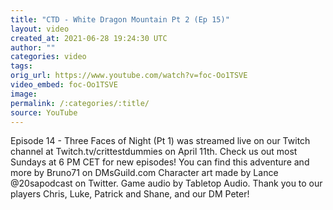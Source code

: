 ```yaml
---
title: "CTD - White Dragon Mountain Pt 2 (Ep 15)"
layout: video
created_at: 2021-06-28 19:24:30 UTC
author: ""
categories: video
tags: 
orig_url: https://www.youtube.com/watch?v=foc-Oo1TSVE
video_embed: foc-Oo1TSVE
image:
permalink: /:categories/:title/
source: YouTube
---
```

Episode 14 - Three Faces of Night (Pt 1) was streamed live on our Twitch channel at Twitch.tv/crittestdummies on April 11th. Check us out most Sundays at 6 PM CET for new episodes! You can find this adventure and more by Bruno71 on DMsGuild.com Character art made by Lance @20sapodcast on Twitter. Game audio by Tabletop Audio. Thank you to our players Chris, Luke, Patrick and Shane, and our DM Peter!